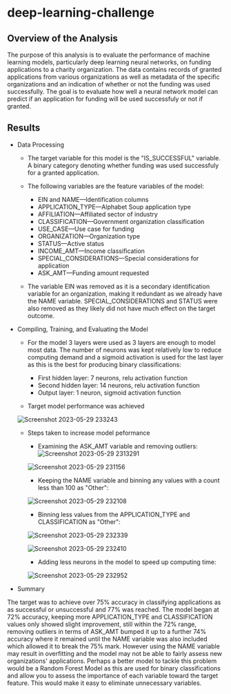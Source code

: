 # deep-learning-challenge

## Overview of the Analysis

The purpose of this analysis is to evaluate the performance of machine learning models, particularly deep learning neural networks, on funding applications to a charity organization. The data contains records of granted applications from various organizations as well as metadata of the specific organizations and an indication of whether or not the funding was used successfully. The goal is to evaluate how well a neural network model can predict if an application for funding will be used successfuly or not if granted.

## Results

* Data Processing

  - The target variable for this model is the "IS_SUCCESSFUL" variable. A binary category denoting whether funding was used successfuly for a granted application.
  
  - The following variables are the feature variables of the model:
    * EIN and NAME—Identification columns
    * APPLICATION_TYPE—Alphabet Soup application type
    * AFFILIATION—Affiliated sector of industry
    * CLASSIFICATION—Government organization classification
    * USE_CASE—Use case for funding
    * ORGANIZATION—Organization type
    * STATUS—Active status
    * INCOME_AMT—Income classification
    * SPECIAL_CONSIDERATIONS—Special considerations for application
    * ASK_AMT—Funding amount requested
    
  - The variable EIN was removed as it is a secondary identification variable for an organization, making it redundant as we already have the NAME variable. SPECIAL_CONSIDERATIONS and STATUS were also removed as they likely did not have much effect on the target outcome.
 
* Compiling, Training, and Evaluating the Model

  - For the model 3 layers were used as 3 layers are enough to model most data. The number of neurons was kept relatively low to reduce computing demand and a sigmoid activation is used for the last layer as this is the best for producing binary classifications:
    * First hidden layer: 7 neurons, relu activation function
    * Second hidden layer: 14 neurons, relu activation function
    * Output layer: 1 neuron, sigmoid activation function

  - Target model performance was achieved
  
  ![Screenshot 2023-05-29 233243](https://github.com/KevinMosweu/deep-learning-challenge/assets/119974799/6cc86d7c-407a-4261-b97d-0328b7c5df54)

  
  - Steps taken to increase model peformance
  
    * Examining the ASK_AMT variable and removing outliers:
    ![Screenshot 2023-05-29 2313291](https://github.com/KevinMosweu/deep-learning-challenge/assets/119974799/bedd25c8-007a-4493-8b4c-a09b60b16065)

    ![Screenshot 2023-05-29 231156](https://github.com/KevinMosweu/deep-learning-challenge/assets/119974799/5972d42a-8eaf-404a-ba59-7d6afdc0699f)
    
    * Keeping the NAME variable and binning any values with a count less than 100 as "Other":
    
    ![Screenshot 2023-05-29 232108](https://github.com/KevinMosweu/deep-learning-challenge/assets/119974799/46d73f5d-b2a0-476b-8bb3-c35f4361f5ba)
    
    * Binning less values from the APPLICATION_TYPE and CLASSIFICATION as "Other":
    
    ![Screenshot 2023-05-29 232339](https://github.com/KevinMosweu/deep-learning-challenge/assets/119974799/69183ff9-d154-44de-9a07-180f5f7318f2)
    
    ![Screenshot 2023-05-29 232410](https://github.com/KevinMosweu/deep-learning-challenge/assets/119974799/d20ee9a9-c9ba-49be-835d-8b0a30f805df)
    
    * Adding less neurons in the model to speed up computing time:
    
    ![Screenshot 2023-05-29 232952](https://github.com/KevinMosweu/deep-learning-challenge/assets/119974799/25a6d118-4f48-4d77-bb39-f0eefd047129)
    
    
* Summary

The target was to achieve over 75% accuracy in classifying applications as as successful or unsuccessful and 77% was reached. The model began at 72% accuracy, keeping more APPLICATION_TYPE and CLASSIFICATION values only showed slight improvement, still within the 72% range, removing outliers in terms of ASK_AMT bumped it up to a further 74% accuracy where it remained until the NAME variable was also included which allowed it to break the 75% mark. However using the NAME variable may result in overfitting and the model may not be able to fairly assess new organizations' applications. Perhaps a better model to tackle this problem would be a Random Forest Model as this are used for binary classifications and allow you to assess the importance of each variable toward the target feature. This would make it easy to eliminate unnecessary variables.



